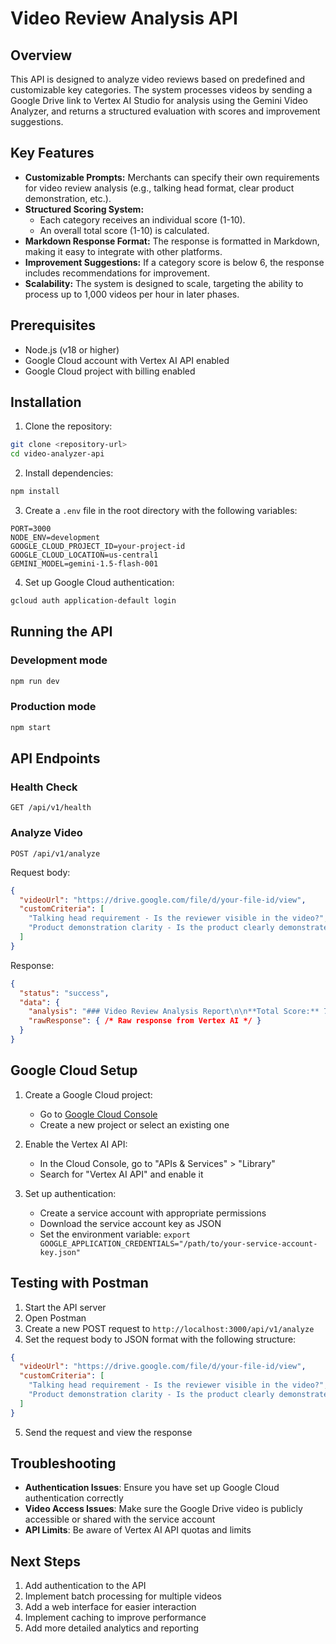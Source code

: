 # Video Review Analysis API

## Overview
This API is designed to analyze video reviews based on predefined and customizable key categories. The system processes videos by sending a Google Drive link to Vertex AI Studio for analysis using the Gemini Video Analyzer, and returns a structured evaluation with scores and improvement suggestions.

## Key Features
- **Customizable Prompts:** Merchants can specify their own requirements for video review analysis (e.g., talking head format, clear product demonstration, etc.).
- **Structured Scoring System:**
  - Each category receives an individual score (1-10).
  - An overall total score (1-10) is calculated.
- **Markdown Response Format:** The response is formatted in Markdown, making it easy to integrate with other platforms.
- **Improvement Suggestions:** If a category score is below 6, the response includes recommendations for improvement.
- **Scalability:** The system is designed to scale, targeting the ability to process up to 1,000 videos per hour in later phases.

## Prerequisites
- Node.js (v18 or higher)
- Google Cloud account with Vertex AI API enabled
- Google Cloud project with billing enabled

## Installation

1. Clone the repository:
```bash
git clone <repository-url>
cd video-analyzer-api
```

2. Install dependencies:
```bash
npm install
```

3. Create a `.env` file in the root directory with the following variables:
```
PORT=3000
NODE_ENV=development
GOOGLE_CLOUD_PROJECT_ID=your-project-id
GOOGLE_CLOUD_LOCATION=us-central1
GEMINI_MODEL=gemini-1.5-flash-001
```

4. Set up Google Cloud authentication:
```bash
gcloud auth application-default login
```

## Running the API

### Development mode
```bash
npm run dev
```

### Production mode
```bash
npm start
```

## API Endpoints

### Health Check
```
GET /api/v1/health
```

### Analyze Video
```
POST /api/v1/analyze
```

Request body:
```json
{
  "videoUrl": "https://drive.google.com/file/d/your-file-id/view",
  "customCriteria": [
    "Talking head requirement - Is the reviewer visible in the video?",
    "Product demonstration clarity - Is the product clearly demonstrated?"
  ]
}
```

Response:
```json
{
  "status": "success",
  "data": {
    "analysis": "### Video Review Analysis Report\n\n**Total Score:** 7.5/10\n\n#### Category Scores:\n- Clarity: 8/10\n- Relevance: 7/10\n- Engagement: 6/10\n- Quality: 9/10\n- Talking Head Presence: 5/10 *(Improvement Needed)*\n\n#### Suggested Improvements:\n- **Talking Head Presence:** Ensure that the reviewer is visible throughout the video to increase credibility.\n- **Engagement:** Add more dynamic elements such as close-ups or interactive visuals.",
    "rawResponse": { /* Raw response from Vertex AI */ }
  }
}
```

## Google Cloud Setup

1. Create a Google Cloud project:
   - Go to [Google Cloud Console](https://console.cloud.google.com/)
   - Create a new project or select an existing one

2. Enable the Vertex AI API:
   - In the Cloud Console, go to "APIs & Services" > "Library"
   - Search for "Vertex AI API" and enable it

3. Set up authentication:
   - Create a service account with appropriate permissions
   - Download the service account key as JSON
   - Set the environment variable: `export GOOGLE_APPLICATION_CREDENTIALS="/path/to/your-service-account-key.json"`

## Testing with Postman

1. Start the API server
2. Open Postman
3. Create a new POST request to `http://localhost:3000/api/v1/analyze`
4. Set the request body to JSON format with the following structure:
```json
{
  "videoUrl": "https://drive.google.com/file/d/your-file-id/view",
  "customCriteria": [
    "Talking head requirement - Is the reviewer visible in the video?",
    "Product demonstration clarity - Is the product clearly demonstrated?"
  ]
}
```
5. Send the request and view the response

## Troubleshooting

- **Authentication Issues**: Ensure you have set up Google Cloud authentication correctly
- **Video Access Issues**: Make sure the Google Drive video is publicly accessible or shared with the service account
- **API Limits**: Be aware of Vertex AI API quotas and limits

## Next Steps

1. Add authentication to the API
2. Implement batch processing for multiple videos
3. Add a web interface for easier interaction
4. Implement caching to improve performance
5. Add more detailed analytics and reporting